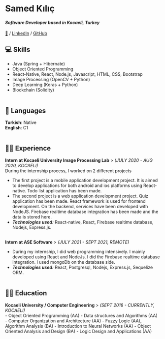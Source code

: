 # Samed Kılıç

#### _Software Developer based in Kocaeli, Turkey_ <br>

[📧](abdussamedkilic24@gmail.com) / [LinkedIn](https://www.linkedin.com/in/carolstran/) / [GitHub](https://github.com/carolstran/)

## 💻 Skills
  - Java (Spring + Hibernate)
  - Object Oriented Programming
  - React-Native, React, Node.js, Javascript, HTML, CSS, Bootstrap
  - Image Processing (OpenCV + Python)
  - Deep Learning (Keras + Python)
  - Blockchain (Solidity)
<br><br>

## 💬 Languages

**Turkish**: Native <br>
**English**: C1 
<br><br>

## 👨‍💻 Experience

**Intern at Kocaeli University Image Processing Lab** > _(JULY 2020 - AUG 2020, KOCAELI)_ <br>
During the internship process, I worked on 2 different projects
  - The first project is a mobile application development project. It is aimed to develop applications for both android and ios platforms using React-native. 
    Todo list application has been made.
  - The second project is a web application development project. Quiz application has been made. React framework is used for frontend development. 
    On the backend, services have been developed with NodeJS. Firebase realtime database integration has been made and the data is stored here.
  - **_Technologies used:_** React-native, React, Firebase realtime database, Nodejs, Express.js.
<br><br>

**Intern at ASE Software** > _(JULY 2021 - SEPT 2021, REMOTE)_ <br>
  - During my internship, I did web programming intensively. I mainly developed using React and NodeJs. 
    I did the Firebase realtime database integration. I used mongoDb on the database side.
  - **_Technologies used:_** React, Postgresql, Nodejs, Express.js, Sequelize ORM. 
<br><br>
    
## 🧑‍🎓 Education 
**Kocaeli University / Computer Engineering** > _(SEPT 2018 - CURRENTLY, KOCAELI)_ <br>
     - Object Oriented Programming (AA)
     - Data structures and Algorithms (AA)
     -  Computer Organization and Architecture (AA)
     -  Fuzzy Logic (AA), Algorithm Analysis (BA)
     -  Introduction to Neural Networks (AA)
     -  Object Oriented Analysis and Design (BA)
     -  Logic Design and Applications (AA)
<br><br>
